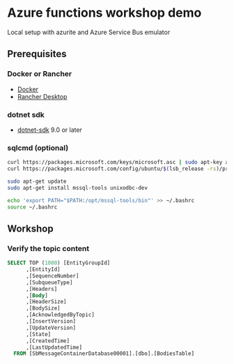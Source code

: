# Azure functions workshop demo

Local setup with azurite and Azure Service Bus emulator

## Prerequisites

### Docker or Rancher

- [Docker](https://www.docker.com/get-started/)
- [Rancher Desktop](https://rancherdesktop.io/)

### dotnet sdk

- [dotnet-sdk](https://dotnet.microsoft.com/en-us/download/dotnet/9.0) 9.0 or later

### sqlcmd (optional)

```bash
curl https://packages.microsoft.com/keys/microsoft.asc | sudo apt-key add -
curl https://packages.microsoft.com/config/ubuntu/$(lsb_release -rs)/prod.list | sudo tee /etc/apt/sources.list.d/msprod.list

sudo apt-get update
sudo apt-get install mssql-tools unixodbc-dev

echo 'export PATH="$PATH:/opt/mssql-tools/bin"' >> ~/.bashrc
source ~/.bashrc
```

## Workshop

### Verify the topic content

```sql
SELECT TOP (1000) [EntityGroupId]
      ,[EntityId]
      ,[SequenceNumber]
      ,[SubqueueType]
      ,[Headers]
      ,[Body]
      ,[HeaderSize]
      ,[BodySize]
      ,[AcknowledgedByTopic]
      ,[InsertVersion]
      ,[UpdateVersion]
      ,[State]
      ,[CreatedTime]
      ,[LastUpdatedTime]
  FROM [SbMessageContainerDatabase00001].[dbo].[BodiesTable]
  ```